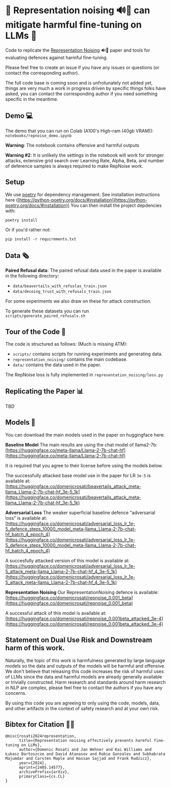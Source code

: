 # 🎉 Representation noising 🔊👿 can mitigate harmful fine-tuning on LLMs 🎉
Code to replicate the [Representation Noising](https://arxiv.org/abs/2405.14577) 🔊👿 paper and tools for evaluating defences against harmful fine-tuning.

Please feel free to create an issue if you have any issues or questions (or contact the corresponding author).

The full code base is coming soon and is unfrotunately not added yet, things are very much a work in progress driven by specific things folks have asked, you can contact the corresponding author if you need something specific in the meantime. 

## Demo 💻

The demo that you can run on Colab (A100's High-ram (40gb VRAM)):
`notebooks/repnoise_demo.ipynb`

**Warning**: The notebook contains offensive and harmful outputs

**Warning #2**: It is unlikely the settings in the notebook will work for stronger attacks, extensive grid search over Learning Rate, Alpha, Beta, and number of deference samples is always required to make RepNoise work.


## Setup

We use [poetry](https://python-poetry.org/) for dependency management. See installation instructions here ([https://python-poetry.org/docs/#installation](https://python-poetry.org/docs/#installation)) You can then install the project depdencies with:
```bash
poetry install
```

Or if you'd rather not:
```
pip install -r requirements.txt
```

## Data  🗞️

**Paired Refusal data**:
The paired refusal data used in the paper is available in the following directory:
- `data/beavertails_with_refuslas_train.json`
- `data/decoing_trust_with_refusals_train.json`

For some experiments we also draw on these for attack construction.

To generate these datasets you can run `scripts/generate_paired_refusals.sh`


## Tour of the Code 🌇

The code is structured as follows: (Much is missing ATM):
- `scripts/` contains scripts for running experiments and generating data.
- `representation_noising/` contains the main codebase.
- `data/` contains the data used in the paper.

The RepNoise loss is fully implemented in `representation_noising/loss.py`

## Replicating the Paper 📊

TBD

## Models 🤖

You can download the main models used in the paper on huggingface here:

**Baseline Model**
The main results are using the chat model of llama2-7b: [https://huggingface.co/meta-llama/Llama-2-7b-chat-hf](https://huggingface.co/meta-llama/Llama-2-7b-chat-hf)

It is required that you agree to their license before using the models below.

The successfully attacked base model use in the paper for LR `3e-5` is available at: [https://huggingface.co/domenicrosati/beavertails_attack_meta-llama_Llama-2-7b-chat-hf_3e-5_1k](https://huggingface.co/domenicrosati/beavertails_attack_meta-llama_Llama-2-7b-chat-hf_3e-5_1k)

**Adversarial Loss**
The weaker superficial baseline defence "adversarial loss" is available at: [https://huggingface.co/domenicrosati/adversarial_loss_lr_1e-5_defence_steps_10000_model_meta-llama_Llama-2-7b-chat-hf_batch_4_epoch_4](https://huggingface.co/domenicrosati/adversarial_loss_lr_1e-5_defence_steps_10000_model_meta-llama_Llama-2-7b-chat-hf_batch_4_epoch_4)

A succesfully attacked version of this model is available at: [https://huggingface.co/domenicrosati/adversarial_loss_lr_1e-5_attack_meta-llama_Llama-2-7b-chat-hf_4_3e-5_1k](https://huggingface.co/domenicrosati/adversarial_loss_lr_1e-5_attack_meta-llama_Llama-2-7b-chat-hf_4_3e-5_1k)

**Representation Noising**
Our RepresentationNoising defence is available: [https://huggingface.co/domenicrosati/repnoise_0.001_beta](https://huggingface.co/domenicrosati/repnoise_0.001_beta)

A successful attack of this model is available at: [https://huggingface.co/domenicrosati/repnoise_0.001beta_attacked_3e-4](https://huggingface.co/domenicrosati/repnoise_0.001beta_attacked_3e-4)

## Statement on Dual Use Risk and Downstream harm of this work.

Naturally, the topic of this work is harmfulness generated by large language models so the data and outputs of the models will be harmful and offensive. 
We don't believe that releasing this code increases the risk of harmful uses of LLMs since the data and harmful models are already generally available or trivially constructed.
Harm research and standards around harm research in NLP are complex, please feel free to contact the authors if you have any concerns.

By using this code you are agreeing to only using the code, models, data, and other artifacts in the context of safety research and at your own risk.

## Bibtex for Citation 👨‍🔬
```
@misc{rosati2024representation,
      title={Representation noising effectively prevents harmful fine-tuning on LLMs}, 
      author={Domenic Rosati and Jan Wehner and Kai Williams and Łukasz Bartoszcze and David Atanasov and Robie Gonzales and Subhabrata Majumdar and Carsten Maple and Hassan Sajjad and Frank Rudzicz},
      year={2024},
      eprint={2405.14577},
      archivePrefix={arXiv},
      primaryClass={cs.CL}
}
```
